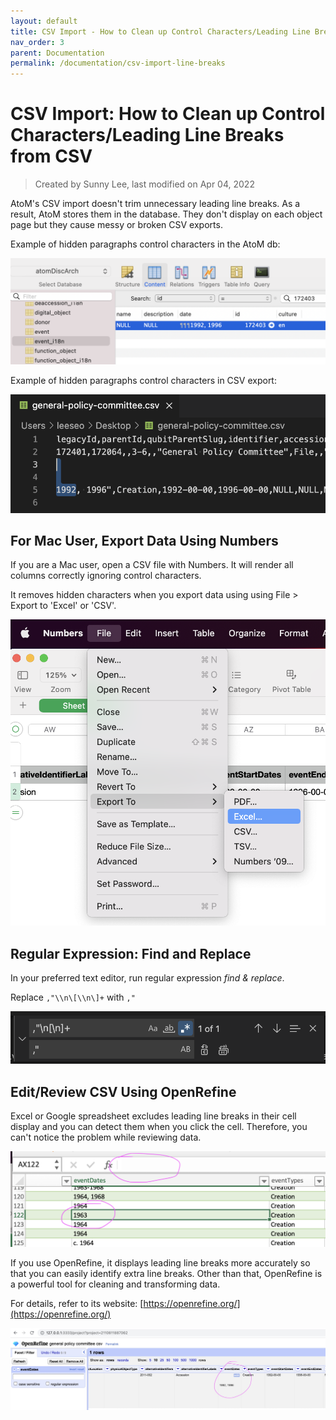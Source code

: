 ```yaml
---
layout: default
title: CSV Import - How to Clean up Control Characters/Leading Line Breaks from CSV
nav_order: 3
parent: Documentation
permalink: /documentation/csv-import-line-breaks
---
```


# CSV Import: How to Clean up Control Characters/Leading Line Breaks from CSV  

> Created by Sunny Lee, last modified on Apr 04, 2022

AtoM's CSV import doesn't trim unnecessary leading line breaks. As a result, AtoM stores them in the database. They don't display on each object page but they cause messy or broken CSV exports.

Example of hidden paragraphs control characters in the AtoM db:

![](img/156828748.png)

Example of hidden paragraphs control characters in CSV export:

![](img/156828750.png)

## For Mac User, Export Data Using Numbers

If you are a Mac user, open a CSV file with Numbers. It will render all columns correctly ignoring control characters.

It removes hidden characters when you export data using using File > Export to 'Excel' or 'CSV'.

![](img/156828749.png)

## Regular Expression: Find and Replace


In your preferred text editor, run regular expression *find & replace*. 

Replace ``,"\\n\[\\n\]+`` with ``,"``

![](img/156828752.png)

## Edit/Review CSV Using OpenRefine

Excel or Google spreadsheet excludes leading line breaks in their cell display and you can detect them when you click the cell. Therefore, you can't notice the problem while reviewing data.

![](img/156828753.png)

If you use OpenRefine, it displays leading line breaks more accurately so that you can easily identify extra line breaks. Other than that, OpenRefine is a powerful tool for cleaning and transforming data.

For details, refer to its website: [https://openrefine.org/](https://openrefine.org/)

![](img/156828754.jpg)